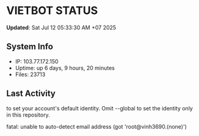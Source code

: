 # VIETBOT STATUS
**Updated**: Sat Jul 12 05:33:30 AM +07 2025

## System Info
- IP: 103.77.172.150
- Uptime: up 6 days, 9 hours, 20 minutes
- Files: 23713

## Last Activity

to set your account's default identity.
Omit --global to set the identity only in this repository.

fatal: unable to auto-detect email address (got 'root@vinh3690.(none)')
